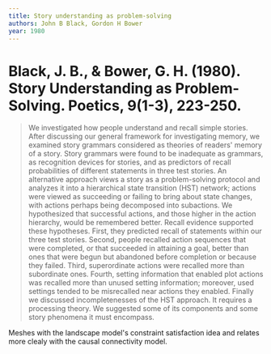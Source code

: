 ```yaml
---
title: Story understanding as problem-solving
authors: John B Black, Gordon H Bower
year: 1980
---
```




# Black, J. B., & Bower, G. H. (1980). Story Understanding as Problem-Solving. Poetics, 9(1-3), 223-250.

> We investigated how people understand and recall simple stories. After discussing our general framework for investigating memory, we examined story grammars considered as theories of readers' memory of a story. Story grammars were found to be inadequate as grammars, as recognition devices for stories, and as predictors of recall probabilities of different statements in three test stories. An alternative approach views a story as a problem-solving protocol and analyzes it into a hierarchical state transition (HST) network; actions were viewed as succeeding or failing to bring about state changes, with actions perhaps being decomposed into subactions. We hypothesized that successful actions, and those higher in the action hierarchy, would be remembered better. Recall evidence supported these hypotheses. First, they predicted recall of statements within our three test stories. Second, people recalled action sequences that were completed, or that succeeded in attaining a goal, better than ones that were begun but abandoned before completion or because they failed. Third, superordinate actions were recalled more than subordinate ones. Fourth, setting information that enabled plot actions was recalled more than unused setting information; moreover, used settings tended to be misrecalled near actions they enabled. Finally we discussed incompletenesses of the HST approach. It requires a processing theory. We suggested some of its components and some story phenomena it must encompass.

Meshes with the landscape model's constraint satisfaction idea and relates more clealy with the causal connectivity model. 